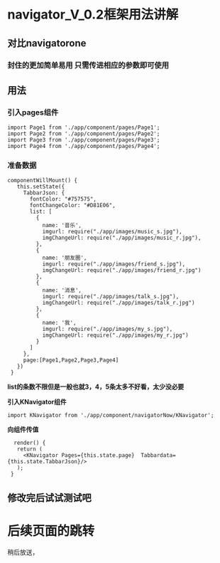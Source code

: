 # navigator_V_0.2框架用法讲解

## 对比navigatorone
  
  ### 封住的更加简单易用 只需传进相应的参数即可使用

## 用法

 ### 引入pages组件

 ```
import Page1 from './app/component/pages/Page1';
import Page2 from './app/component/pages/Page2';
import Page3 from './app/component/pages/Page3';
import Page4 from './app/component/pages/Page4';
 ```
 ### 准备数据
 ```
componentWillMount() { 
    this.setState({
      TabbarJson: {
        fontColor: "#757575",
        fontChangeColor: "#D81E06",
        list: [
          {
            name: '音乐',
            imgurl: require("./app/images/music_s.jpg"),
            imgChangeUrl: require("./app/images/music_r.jpg"),
          },
          {
            name: '朋友圈',
            imgurl: require("./app/images/friend_s.jpg"),
            imgChangeUrl: require("./app/images/friend_r.jpg")
          },
          {
            name: '消息',
            imgurl: require("./app/images/talk_s.jpg"),
            imgChangeUrl: require("./app/images/talk_r.jpg")
          },
          {
            name: '我',
            imgurl: require("./app/images/my_s.jpg"),
            imgChangeUrl: require("./app/images/my_r.jpg")
          }
        ]
      },
      page:[Page1,Page2,Page3,Page4]
    })
  }
 ```
 **list的条数不限但是一般也就3，4，5条太多不好看，太少没必要**

 **引入KNavigator组件**
 ```
 import KNavigator from './app/component/navigatorNow/KNavigator';
 ```
 **向组件传值**
 ```
   render() {
    return (
      <KNavigator Pages={this.state.page}  Tabbardata={this.state.TabbarJson}/>
    );
  }
 ```

## 修改完后试试测试吧

# 后续页面的跳转

  稍后放送，